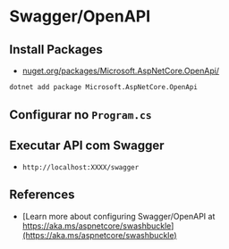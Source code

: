 # Swagger/OpenAPI

## Install Packages

- [nuget.org/packages/Microsoft.AspNetCore.OpenApi/](https://www.nuget.org/packages/Microsoft.AspNetCore.OpenApi/)

```bash
dotnet add package Microsoft.AspNetCore.OpenApi
```

## Configurar no `Program.cs`

## Executar API com Swagger

- `http://localhost:XXXX/swagger`

## References

- [Learn more about configuring Swagger/OpenAPI at https://aka.ms/aspnetcore/swashbuckle](https://aka.ms/aspnetcore/swashbuckle)
